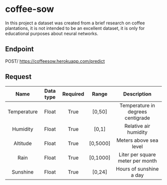 # coffee-sow
In this project a dataset was created from a brief research on coffee plantations, it is not intended to be an excellent dataset, it is only for educational purposes about neural networks.

## Endpoint
POST/ https://coffeesow.herokuapp.com/predict

## Request
| Name        | Data type   |  Required   | Range       | Description                       |
| :---------: |:-----------:|:-----------:|:-----------:|:---------------------------------:|
| Temperature | Float       | True        | [0,50]      | Temperature in degrees centigrade |
| Humidity    | Float       | True        | [0,1]       | Relative air humidity             |
| Altitude    | Float       | True        | [0,5000]    | Meters above sea level            |
| Rain        | Float       | True        | [0,1000]    | Liter per square meter per month  |
| Sunshine    | Float       | True        | [0,24]      | Hours of sunshine a day           |
